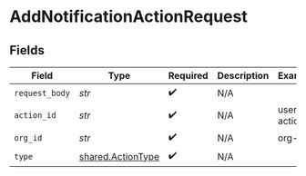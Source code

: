 # AddNotificationActionRequest


## Fields

| Field                                                  | Type                                                   | Required                                               | Description                                            | Example                                                |
| ------------------------------------------------------ | ------------------------------------------------------ | ------------------------------------------------------ | ------------------------------------------------------ | ------------------------------------------------------ |
| `request_body`                                         | *str*                                                  | :heavy_check_mark:                                     | N/A                                                    |                                                        |
| `action_id`                                            | *str*                                                  | :heavy_check_mark:                                     | N/A                                                    | user-action                                            |
| `org_id`                                               | *str*                                                  | :heavy_check_mark:                                     | N/A                                                    | org-123                                                |
| `type`                                                 | [shared.ActionType](../../models/shared/actiontype.md) | :heavy_check_mark:                                     | N/A                                                    |                                                        |